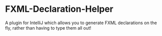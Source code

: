 # FXML-Declaration-Helper
A plugin for IntelliJ which allows you to generate FXML declarations on the fly, rather than having to type them all out!
